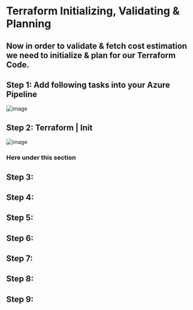 # Terraform Initializing, Validating & Planning
## Now in order to validate & fetch cost estimation we need to initialize & plan for our Terraform Code.
 
## Step 1: Add following tasks into your Azure Pipeline
![image](https://user-images.githubusercontent.com/99440004/173702983-f18c1b0e-0425-4bcd-9733-c0276b55359c.png)
 
## Step 2: Terraform | Init
![image](https://user-images.githubusercontent.com/99440004/173704059-2847a386-bf85-4860-bcdf-b5da434a64eb.png)
### Here under this section 

## Step 3: 
### 

## Step 4:
### 

## Step 5:
### 

## Step 6:
### 

## Step 7:
### 

## Step 8:
### 

## Step 9:
### 

